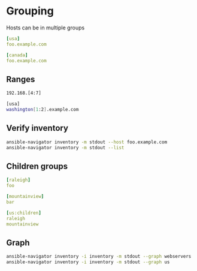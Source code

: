 # Grouping

Hosts can be in multiple groups

```yaml
[usa]
foo.example.com

[canada]
foo.example.com
```

## Ranges

```bash
192.168.[4:7]
```
```bash
[usa]
washington[1:2].example.com
```


## Verify inventory

```bash
ansible-navigator inventory -m stdout --host foo.example.com
ansible-navigator inventory -m stdout --list
```


## Children groups

```yaml
[raleigh]
foo

[mountainview]
bar

[us:children]
raleigh
mountainview
```

## Graph

```bash
ansible-navigator inventory -i inventory -m stdout --graph webservers
ansible-navigator inventory -i inventory -m stdout --graph us
```
